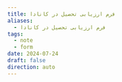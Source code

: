 ```yaml
---
title: فرم ارزیابی تحصیل در کانادا
aliases:
  - فرم ارزیابی تحصیل در کانادا
tags:
  - note
  - form
date: 2024-07-24
draft: false
direction: auto
---
```



